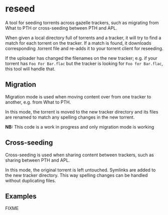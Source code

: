 # reseed

A tool for seeding torrents across gazelle trackers,
such as migrating from What to PTH
or cross-seeding between PTH and APL.

When given a local directory full of torrents and a tracker,
it will try to find a match for each torrent on the tracker.
If a match is found, it downloads corresponding .torrent file
and re-adds it to your torrent client for reseeding.

If the uploader has changed the filenames on the new tracker;
e.g. if your torrent has
`Foo For Bar.flac` but the tracker is looking for
`Foo for Bar.flac`, this tool will handle that.

## Migration

Migration mode is used when moving content over from one tracker to another,
e.g. from What to PTH.

In this mode,
the torrent is moved to the new tracker directory
and its files are renamed to match any spelling changes in the new torrent.

**NB:**  This code is a work in progress and only migration mode is working

## Cross-seeding

Cross-seeding is used when sharing content between trackers,
such as sharing between PTH and APL.

In this mode, the original torrent is left untouched.
Symlinks are added to the new tracker directory.
This way spelling changes can be handled without duplicating files.

## Examples

FIXME
